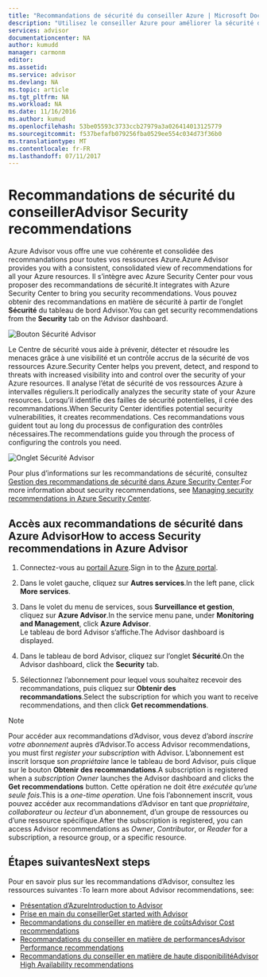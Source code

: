 ```yaml
---
title: "Recommandations de sécurité du conseiller Azure | Microsoft Docs"
description: "Utilisez le conseiller Azure pour améliorer la sécurité de vos déploiements Azure."
services: advisor
documentationcenter: NA
author: kumudd
manager: carmonm
editor: 
ms.assetid: 
ms.service: advisor
ms.devlang: NA
ms.topic: article
ms.tgt_pltfrm: NA
ms.workload: NA
ms.date: 11/16/2016
ms.author: kumud
ms.openlocfilehash: 53be05593c3733ccb27979a3a026414013125779
ms.sourcegitcommit: f537befafb079256fba0529ee554c034d73f36b0
ms.translationtype: MT
ms.contentlocale: fr-FR
ms.lasthandoff: 07/11/2017
---
```

# <a name="advisor-security-recommendations"></a><span data-ttu-id="bbe66-103">Recommandations de sécurité du conseiller</span><span class="sxs-lookup"><span data-stu-id="bbe66-103">Advisor Security recommendations</span></span>

<span data-ttu-id="bbe66-104">Azure Advisor vous offre une vue cohérente et consolidée des recommandations pour toutes vos ressources Azure.</span><span class="sxs-lookup"><span data-stu-id="bbe66-104">Azure Advisor provides you with a consistent, consolidated view of recommendations for all your Azure resources.</span></span> <span data-ttu-id="bbe66-105">Il s’intègre avec Azure Security Center pour vous proposer des recommandations de sécurité.</span><span class="sxs-lookup"><span data-stu-id="bbe66-105">It integrates with Azure Security Center to bring you security recommendations.</span></span> <span data-ttu-id="bbe66-106">Vous pouvez obtenir des recommandations en matière de sécurité à partir de l’onglet **Sécurité** du tableau de bord Advisor.</span><span class="sxs-lookup"><span data-stu-id="bbe66-106">You can get security recommendations from the **Security** tab on the Advisor dashboard.</span></span>

![Bouton Sécurité Advisor](./media/advisor-security-recommendations/advisor-security-tab.png)

<span data-ttu-id="bbe66-108">Le Centre de sécurité vous aide à prévenir, détecter et résoudre les menaces grâce à une visibilité et un contrôle accrus de la sécurité de vos ressources Azure.</span><span class="sxs-lookup"><span data-stu-id="bbe66-108">Security Center helps you prevent, detect, and respond to threats with increased visibility into and control over the security of your Azure resources.</span></span> <span data-ttu-id="bbe66-109">Il analyse l’état de sécurité de vos ressources Azure à intervalles réguliers.</span><span class="sxs-lookup"><span data-stu-id="bbe66-109">It periodically analyzes the security state of your Azure resources.</span></span> <span data-ttu-id="bbe66-110">Lorsqu’il identifie des failles de sécurité potentielles, il crée des recommandations.</span><span class="sxs-lookup"><span data-stu-id="bbe66-110">When Security Center identifies potential security vulnerabilities, it creates recommendations.</span></span> <span data-ttu-id="bbe66-111">Ces recommandations vous guident tout au long du processus de configuration des contrôles nécessaires.</span><span class="sxs-lookup"><span data-stu-id="bbe66-111">The recommendations guide you through the process of configuring the controls you need.</span></span> 

![Onglet Sécurité Advisor](./media/advisor-security-recommendations/advisor-security-recommendations.png)

<span data-ttu-id="bbe66-113">Pour plus d’informations sur les recommandations de sécurité, consultez [Gestion des recommandations de sécurité dans Azure Security Center](https://azure.microsoft.com/en-us/documentation/articles/security-center-recommendations/).</span><span class="sxs-lookup"><span data-stu-id="bbe66-113">For more information about security recommendations, see [Managing security recommendations in Azure Security Center](https://azure.microsoft.com/en-us/documentation/articles/security-center-recommendations/).</span></span>

## <a name="how-to-access-security-recommendations-in-azure-advisor"></a><span data-ttu-id="bbe66-114">Accès aux recommandations de sécurité dans Azure Advisor</span><span class="sxs-lookup"><span data-stu-id="bbe66-114">How to access Security recommendations in Azure Advisor</span></span>

1. <span data-ttu-id="bbe66-115">Connectez-vous au [portail Azure](https://portal.azure.com).</span><span class="sxs-lookup"><span data-stu-id="bbe66-115">Sign in to the [Azure portal](https://portal.azure.com).</span></span>

2. <span data-ttu-id="bbe66-116">Dans le volet gauche, cliquez sur **Autres services**.</span><span class="sxs-lookup"><span data-stu-id="bbe66-116">In the left pane, click **More services**.</span></span>

3. <span data-ttu-id="bbe66-117">Dans le volet du menu de services, sous **Surveillance et gestion**, cliquez sur **Azure Advisor**.</span><span class="sxs-lookup"><span data-stu-id="bbe66-117">In the service menu pane, under **Monitoring and Management**, click **Azure Advisor**.</span></span>  
 <span data-ttu-id="bbe66-118">Le tableau de bord Advisor s’affiche.</span><span class="sxs-lookup"><span data-stu-id="bbe66-118">The Advisor dashboard is displayed.</span></span>

4. <span data-ttu-id="bbe66-119">Dans le tableau de bord Advisor, cliquez sur l’onglet **Sécurité**.</span><span class="sxs-lookup"><span data-stu-id="bbe66-119">On the Advisor dashboard, click the **Security** tab.</span></span>

5. <span data-ttu-id="bbe66-120">Sélectionnez l’abonnement pour lequel vous souhaitez recevoir des recommandations, puis cliquez sur **Obtenir des recommandations**.</span><span class="sxs-lookup"><span data-stu-id="bbe66-120">Select the subscription for which you want to receive recommendations, and then click **Get recommendations**.</span></span>

> [!NOTE]
> <span data-ttu-id="bbe66-121">Pour accéder aux recommandations d’Advisor, vous devez d’abord *inscrire votre abonnement*  auprès d’Advisor.</span><span class="sxs-lookup"><span data-stu-id="bbe66-121">To access Advisor recommendations, you must first *register your subscription* with Advisor.</span></span> <span data-ttu-id="bbe66-122">L’abonnement est inscrit lorsque son *propriétaire* lance le tableau de bord Advisor, puis clique sur le bouton **Obtenir des recommandations**.</span><span class="sxs-lookup"><span data-stu-id="bbe66-122">A subscription is registered when a *subscription Owner* launches the Advisor dashboard and clicks the **Get recommendations** button.</span></span> <span data-ttu-id="bbe66-123">Cette opération ne doit être *exécutée qu’une seule fois*.</span><span class="sxs-lookup"><span data-stu-id="bbe66-123">This is a *one-time operation*.</span></span> <span data-ttu-id="bbe66-124">Une fois l’abonnement inscrit, vous pouvez accéder aux recommandations d’Advisor en tant que *propriétaire*, *collaborateur* ou *lecteur* d’un abonnement, d’un groupe de ressources ou d’une ressource spécifique.</span><span class="sxs-lookup"><span data-stu-id="bbe66-124">After the subscription is registered, you can access Advisor recommendations as *Owner*, *Contributor*, or *Reader* for a subscription, a resource group, or a specific resource.</span></span>

## <a name="next-steps"></a><span data-ttu-id="bbe66-125">Étapes suivantes</span><span class="sxs-lookup"><span data-stu-id="bbe66-125">Next steps</span></span>

<span data-ttu-id="bbe66-126">Pour en savoir plus sur les recommandations d’Advisor, consultez les ressources suivantes :</span><span class="sxs-lookup"><span data-stu-id="bbe66-126">To learn more about Advisor recommendations, see:</span></span>
* [<span data-ttu-id="bbe66-127">Présentation d’Azure</span><span class="sxs-lookup"><span data-stu-id="bbe66-127">Introduction to Advisor</span></span>](advisor-overview.md)
* [<span data-ttu-id="bbe66-128">Prise en main du conseiller</span><span class="sxs-lookup"><span data-stu-id="bbe66-128">Get started with Advisor</span></span>](advisor-get-started.md)
* [<span data-ttu-id="bbe66-129">Recommandations du conseiller en matière de coûts</span><span class="sxs-lookup"><span data-stu-id="bbe66-129">Advisor Cost recommendations</span></span>](advisor-performance-recommendations.md)
* [<span data-ttu-id="bbe66-130">Recommandations du conseiller en matière de performances</span><span class="sxs-lookup"><span data-stu-id="bbe66-130">Advisor Performance recommendations</span></span>](advisor-performance-recommendations.md)
* [<span data-ttu-id="bbe66-131">Recommandations du conseiller en matière de haute disponibilité</span><span class="sxs-lookup"><span data-stu-id="bbe66-131">Advisor High Availability recommendations</span></span>](advisor-high-availability-recommendations.md)


 
